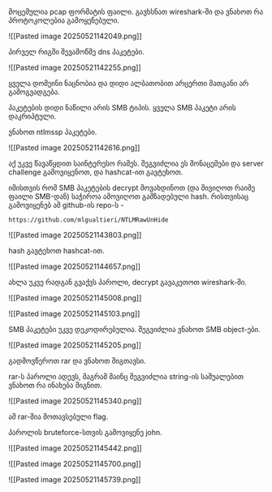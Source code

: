 მოცემულია pcap ფორმატის ფაილი.
გავხსნათ wireshark-ში და ვნახოთ რა პროტოკოლებია გამოყენებული.

![[Pasted image 20250521142049.png]]

პირველ რიგში შევამოწმე dns პაკეტები.

![[Pasted image 20250521142255.png]]

ყველა დომეინი ნაცნობია და დიდი ალბათობით არცერთი მათგანი არ გამოგვადგება.

პაკეტების დიდი ნაწილი არის SMB ტიპის. ყველა SMB პაკეტი არის დაკრიპტული.

ვნახოთ ntlmssp პაკეტები.

![[Pasted image 20250521142616.png]]

აქ უკვე წავაწყდით საინტერესო რამეს. შეგვიძლია ეს მონაცემები და server challenge გამოვიყენოთ, და hashcat-ით გავტეხოთ.

იმისთვის რომ SMB პაკეტების decrypt მოვახდინოთ (და მივიღოთ რაიმე ფაილი SMB-დან) საჭიროა ამოვიღოთ გამზადებული hash. რისთვისაც გამოვიყენებ ამ github-ის repo-ს - 

```
https://github.com/mlgualtieri/NTLMRawUnHide
```

![[Pasted image 20250521143803.png]]

hash გავტეხოთ hashcat-ით.

![[Pasted image 20250521144657.png]]

ახლა უკვე რადგან გვაქვს პაროლი, decrypt გავაკეთოთ wireshark-ში.

![[Pasted image 20250521145008.png]]

![[Pasted image 20250521145103.png]]

SMB პაკეტები უკვე დეკოდირებულია. შეგვიძლია ვნახოთ SMB object-ები.

![[Pasted image 20250521145205.png]]

გადმოვწეროთ rar და ვნახოთ შიგთავსი.

rar-ს პაროლი ადევს, მაგრამ მაინც შეგვიძლია string-ის საშუალებით ვნახოთ რა ინახება შიგნით.

![[Pasted image 20250521145340.png]]

ამ rar-შია მოთავსებული flag.

პაროლის bruteforce-სთვის გამოვიყენე john.

![[Pasted image 20250521145442.png]]

![[Pasted image 20250521145700.png]]

![[Pasted image 20250521145739.png]]


